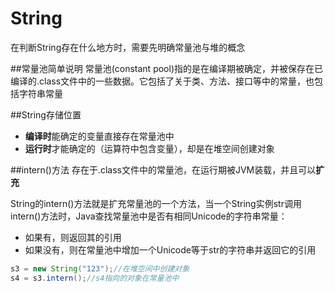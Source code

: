 # String
在判断String存在什么地方时，需要先明确常量池与堆的概念

##常量池简单说明
常量池(constant pool)指的是在编译期被确定，并被保存在已编译的.class文件中的一些数据。它包括了关于类、方法、接口等中的常量，也包括字符串常量

##String存储位置
- **编译时**能确定的变量直接存在常量池中
- **运行时**才能确定的（运算符中包含变量），却是在堆空间创建对象

##intern()方法
存在于.class文件中的常量池，在运行期被JVM装载，并且可以**扩充**

String的intern()方法就是扩充常量池的一个方法，当一个String实例str调用intern()方法时，Java查找常量池中是否有相同Unicode的字符串常量：
- 如果有，则返回其的引用
- 如果没有，则在常量池中增加一个Unicode等于str的字符串并返回它的引用

```java
s3 = new String("123");//在堆空间中创建对象
s4 = s3.intern();//s4指向的对象在常量池中
```
